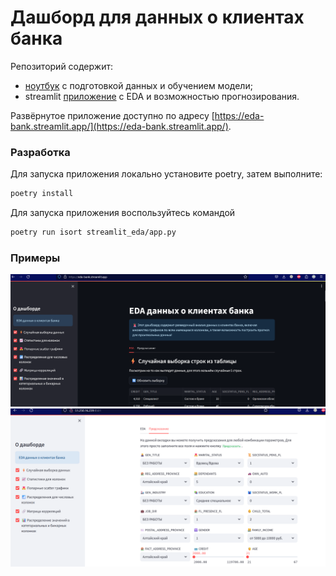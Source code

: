 # Дашборд для данных о клиентах банка

Репозиторий содержит:
- [ноутбук](notebooks/prepare_data.ipynb) с подготовкой данных и обучением модели;
- streamlit [приложение](streamlit_eda/app.py) с EDA и возможностью прогнозирования.

Развёрнутое приложение доступно по адресу [https://eda-bank.streamlit.app/](https://eda-bank.streamlit.app/).

### Разработка

Для запуска приложения локально установите poetry, затем выполните:

```bash
poetry install
```

Для запуска приложения воспользуйтесь командой
```bash
poetry run isort streamlit_eda/app.py 
```

### Примеры

![Alt text](image.png)
![Alt text](image-2.png)

